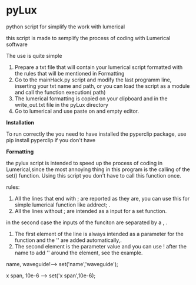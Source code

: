 # pyLux
python script for simplify the work with lumerical

this script is made to semplify the process of coding with Lumerical software

The use is quite simple 


1. Prepare a txt file that will contain your lumerical script formatted with the rules that will be mentioned in Formatting
2. Go to the mainHack.py script and modify the last programm line, inserting your txt name and path, or you can load the script as a module and call the function execution( path)
3. The lumerical formatting is copied on your clipboard and in the write_out.txt file in the pyLux directory 
4. Go to lumerical and use paste on and empty editor.


**Installation**

To run correctly the you need to have installed the pyperclip package, use pip install pyperclip if you don't have


**Formatting**

the pylux script is intended to speed up the process of coding in Lumerical,since the most annoying thing in this program is the calling of the set() function.
Using this script you don't have to call this function once. 

rules:


1. All the lines that end with ; are reported as they are, you can use this for simple lumerical function like addrect; . 
2. All the lines without ; are intended as a input for a set function.

in the second case the inputs of the funciton are separated by a , . 

1. The first element of the line is always intended as a parameter for the function and the '' are added automatically,. 
2. The second element is the parameter value and you can use ! after the name to add '' around the element, see the example.


name, waveguide!--> set('name','waveguide');

x span, 10e-6 --> set('x span',10e-6);



